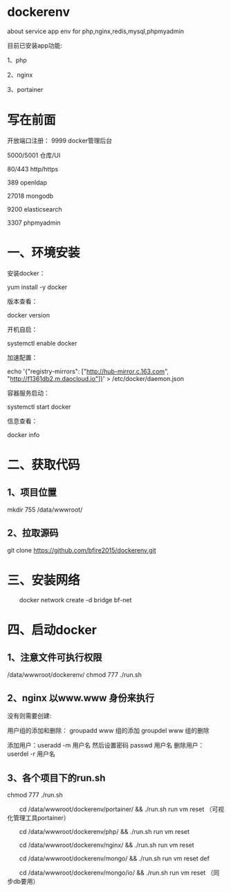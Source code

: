 # dockerenv
about service app env for php,nginx,redis,mysql,phpmyadmin

目前已安装app功能:

1、php

2、nginx

3、portainer


# 写在前面
开放端口注册：
9999			docker管理后台

5000/5001		仓库/UI

80/443			http/https

389				openldap

27018			mongodb

9200			elasticsearch

3307			phpmyadmin


# 一、环境安装
安装docker：

yum install -y docker



版本查看：

docker version



开机自启：

systemctl enable docker



加速配置：

echo '{"registry-mirrors": ["http://hub-mirror.c.163.com", "http://f1361db2.m.daocloud.io"]}' > /etc/docker/daemon.json



容器服务启动：

systemctl start docker



信息查看：

docker info


# 二、获取代码

## 1、项目位置
mkdir 755 /data/wwwroot/

## 2、拉取源码
git clone https://github.com/bfire2015/dockerenv.git

# 三、安装网络

  docker network create -d bridge bf-net

# 四、启动docker

## 1、注意文件可执行权限

/data/wwwroot/dockerenv/
chmod 777 ./run.sh

## 2、nginx 以www.www 身份来执行

没有则需要创建:

用户组的添加和删除：
groupadd www 组的添加
groupdel www 组的删除

添加用户：useradd -m 用户名  然后设置密码  passwd 用户名
删除用户：userdel  -r  用户名

## 3、各个项目下的run.sh 

chmod 777 ./run.sh

  cd /data/wwwroot/dockerenv/portainer/ && ./run.sh run vm reset （可视化管理工具portainer）

  cd /data/wwwroot/dockerenv/php/ && ./run.sh run vm reset

  cd /data/wwwroot/dockerenv/nginx/ && ./run.sh run vm reset

  cd /data/wwwroot/dockerenv/mongo/ && ./run.sh run vm reset def

  cd /data/wwwroot/dockerenv/mongo/io/ && ./run.sh run vm reset （同步db要用）